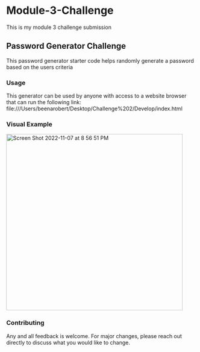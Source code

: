 # Module-3-Challenge
This is my module 3 challenge submission

## Password Generator Challenge

This password generator starter code helps randomly generate a password based on the users criteria 

### Usage
This generator can be used by anyone with access to a website browser that can run the following link: file:///Users/beenarobert/Desktop/Challenge%202/Develop/index.html

### Visual Example
<img width="468" alt="Screen Shot 2022-11-07 at 8 56 51 PM" src="https://user-images.githubusercontent.com/116131026/200478856-9b0f14ba-ba34-4480-95a8-028eaf42b3c7.png">

### Contributing

Any and all feedback is welcome. For major changes, please reach out directly to discuss what you would like to change.
